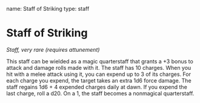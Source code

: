 name: Staff of Striking
type: staff

# Staff of Striking
_Staff, very rare (requires attunement)_

This staff can be wielded as a magic quarterstaff that grants a +3 bonus to attack and damage rolls made with it.
The staff has 10 charges. When you hit with a melee attack using it, you can expend up to 3 of its charges. For each charge you expend, the target takes an extra 1d6 force damage. The staff regains 1d6 + 4 expended charges daily at dawn. If you expend the last charge, roll a d20. On a 1, the staff becomes a nonmagical quarterstaff.

